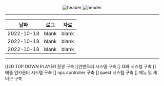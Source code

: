 
<div align="center">
  
![header](https://capsule-render.vercel.app/api?type=rect&color=auto&height=100&section=header&text=tycoon%20project&fontSize=30&fontAlign=20&textBg=true)
![header](https://capsule-render.vercel.app/api?type=rect&height=50&color=ebf3f5&text=UNITY&fontColor=000000&fontSize=20)

  ---
|날짜|로그|자료|
|---|---------|----|
|2022-10-18|blank|blank|
|2022-10-18|blank|blank|
|2022-10-18|blank|blank|
  ---
</div>

[]2D TOP DOWN PLAYER 환경 구축
[]인벤토리 시스템 구축
[] 대화 시스템 구축
[] 배틀 인카운터 시스템 구축
[] npc controller 구축
[] quest 시스템 구축
[] 메뉴 및 세이브 구축

